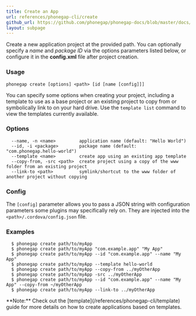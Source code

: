 ```yaml
---
title: Create an App
url: references/phonegap-cli/create
github_url: https://github.com/phonegap/phonegap-docs/blob/master/docs/references/phonegap-cli/create.html.md
layout: subpage
---
```



  Create a new application project at the provided path. You can optionally specify a *name* and *package ID* via the options parameters
  listed below, or configure it in the **config.xml** file after project creation. 

### Usage 
    phonegap create [options] <path> [id [name [config]]]

You can specify some options when creating your project, including a template to use as a base project or an existing project
to copy from or symbolically link to on your hard drive. Use the `template list` 
  command to view the templates currently available. 

### Options

      --name, -n <name>         application name (default: "Hello World")
      --id, -i <package>        package name (default: "com.phonegap.hello-world")
      --template <name>         create app using an existing app template
      --copy-from, -src <path>  create project using a copy of the www folder from an existing project
      --link-to <path>          symlink/shortcut to the www folder of another project without copying

### Config 
The `[config]` parameter allows you to pass a JSON string with configuration parameters some plugins may specifically rely on. 
They are injected into the `<path>/.cordova/config.json` file.

### Examples

      $ phonegap create path/to/myApp
      $ phonegap create path/to/myApp "com.example.app" "My App" 
      $ phonegap create path/to/myApp --id "com.example.app" --name "My App" 
      $ phonegap create path/to/myApp --template hello-world
      $ phonegap create path/to/myApp --copy-from ../myOtherApp
      $ phonegap create path/to/myApp -src ../myOtherApp
      $ phonegap create path/to/myApp --id "com.example.app" --name "My App" --copy-from ~/myOtherApp
      $ phonegap create path/to/myApp --link-to ../myOtherApp

<div class="alert--info">**Note:** Check out the [template](/references/phonegap-cli/template) guide for more details on how to
create applications based on templates. </div> 